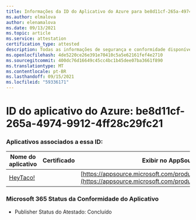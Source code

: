 ```yaml
---
title: Informações da ID do Aplicativo do Azure para be8d11cf-265a-4974-9912-4ff28c29fc21
ms.author: elmalova
author: elenamalova
ms.date: 09/13/2021
ms.topic: article
ms.service: attestation
certification_type: attested
description: Todas as informações de segurança e conformidade disponíveis para be8d11cf-265a-4974-9912-4ff28c29fc21.
ms.openlocfilehash: 4de5220ce26e391e70410c5a5e62161fef4e2710
ms.sourcegitcommit: 400dc76d16649c45cc4bc1b45dee07ba3661f890
ms.translationtype: MT
ms.contentlocale: pt-BR
ms.lasthandoff: 09/15/2021
ms.locfileid: "59336171"
---
```

# <a name="azure-app-id-be8d11cf-265a-4974-9912-4ff28c29fc21"></a>ID do aplicativo do Azure: be8d11cf-265a-4974-9912-4ff28c29fc21


### <a name="apps-associated-with-this-id"></a>Aplicativos associados a essa ID:
| **Nome do aplicativo** | **Certificado** | **Exibir no AppSource** |
|--------------|---------------|-----------------------|
| [HeyTaco!](https://docs.microsoft.com/microsoft-365-app-certification/forward/WA200001346) |  | [https://appsource.microsoft.com/product/office/WA200001346](https://appsource.microsoft.com/product/office/WA200001346) |

### <a name="microsoft-365-app-compliance-status"></a>Microsoft 365 Status da Conformidade do Aplicativo
- Publisher Status do Atestado: Concluído
